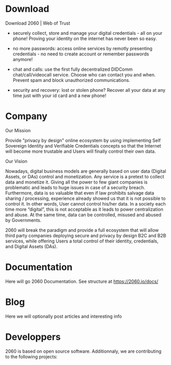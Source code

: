 
# Download

Download 2060 | Web of Trust 

- securely collect, store and manage your digital credentials - all on your phone!
Proving your identity on the internet has never been so easy.

- no more passwords: access online services by remotly presenting credentials - no need to create account or remember passwords anymore!

- chat and calls: use the first fully decentralized DIDComm chat/call/videocall service. Choose who can contact you and when. Prevent spam and block unauthorized communications.

- security and recovery: lost or stolen phone? Recover all your data at any time just with your id card and a new phone!

# Company

Our Mission

Provide "privacy by design" online ecosystem by using implementing Self Sovereign Identity and Verifiable Credentials concepts so that the Internet will become more trustable and Users will finally control their own data.

Our Vision

Nowadays, digital business models are generally based on user data (Digital Assets, or DAs) control and monetization. Any service is a pretext to collect data and monetize it. Giving all the power to few giant companies is problematic and leads to huge issues in case of a security breach. Furthermore, data is so valuable that even if law prohibits salvage data sharing / processing, experience already showed us that it is not possible to control it. In other words, User cannot control his/her data. In a society each time more “digital”, this is not acceptable as it leads to power centralization and abuse. At the same time, data can be controlled, misused and abused by Governments.

2060 will break the paradigm and provide a full ecosystem that will allow third party companies deploying secure and privacy by design B2C and B2B services, while offering Users a total control of their identity, credentials, and Digital Assets (DAs).


# Documentation

Here will go 2060 Documentation. See structure at https://2060.io/docs/


# Blog

Here we will optionally post articles and interesting info


# Developpers

2060 is based on open source software. Additionnaly, we are contributing to the following projects:

